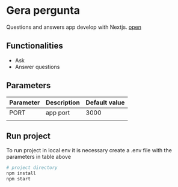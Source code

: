 # Gera pergunta

Questions and answers app develop with Nextjs. [open](https://gera-pergunta.vercel.app/)

## Functionalities

- Ask
- Answer questions

## Parameters

| Parameter | Description | Default value |
| --------- | ----------- | ------------- |
| PORT      | app port    | 3000          |
|           |             |               |

## Run project

To run project in local env it is necessary create a .env file with the parameters in table above

```bash
# project directory
npm install
npm start
```
